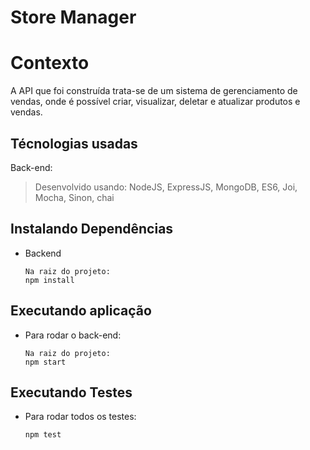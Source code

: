 # Store Manager

# Contexto
A API que foi construída trata-se de um sistema de gerenciamento de vendas, onde é possível criar,
visualizar, deletar e atualizar produtos e vendas.

## Técnologias usadas

Back-end:
> Desenvolvido usando: NodeJS, ExpressJS, MongoDB, ES6, Joi, Mocha, Sinon, chai

## Instalando Dependências

* Backend

  ```
  Na raiz do projeto:
  npm install
  ``` 

## Executando aplicação

* Para rodar o back-end:

  ```
  Na raiz do projeto:
  npm start
  ```

## Executando Testes

* Para rodar todos os testes:

  ```
  npm test
  ```
